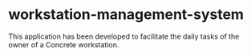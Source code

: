 # workstation-management-system
This application has been developed to facilitate the daily tasks of the owner of a Concrete workstation.
